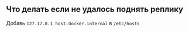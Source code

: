 ## Что делать если не удалось поднять реплику
Добавь ```127.17.0.1 host.docker.internal``` в ```/etc/hosts```
